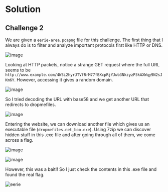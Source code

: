# Solution
## Challenge 2
We are given a ``eerie-area.pcapng`` file for this challenge. The first thing that I always do is to filter and analyze important protocols first like HTTP or DNS.

![image](https://github.com/warlocksmurf/ctf-writeups/assets/121353711/9c740c00-88fa-47f6-b458-69544433f6bd)

Looking at HTTP packets, notice a strange GET request where the full URL seems to be ``http://www.example.com/4W3i2hyrJTVfRrM77fBXcpRjYJwb3NkzyzP3kAXWqy9N2sJKm6Y``. However, accessing it gives a random domain.

![image](https://github.com/warlocksmurf/ctf-writeups/assets/121353711/676db477-3b0b-4780-b21c-99d75dc36d1f)

So I tried decoding the URL with base58 and we get another URL that redirects to dropmefiles.

![image](https://github.com/warlocksmurf/ctf-writeups/assets/121353711/e3e01309-5e9f-461e-ac35-2994f7158e80)

Entering the website, we can download another file which gives us an executable file (``dropmefiles.net_boo.exe``). Using 7zip we can discover hidden stuff in this .exe file and after going through all of them, we come across a flag.

![image](https://github.com/warlocksmurf/ctf-writeups/assets/121353711/165a20b6-99bb-439a-875c-d981625e00b4)

![image](https://github.com/warlocksmurf/ctf-writeups/assets/121353711/7d4dcd9e-bc38-456d-ab0c-7e0ccc3b0f2b)

However, this was a bait!! So I just check the contents in this .exe file and found the real flag.

![eerie](https://github.com/warlocksmurf/ctf-writeups/assets/121353711/8bc7005a-f0fb-4bfd-93a9-04b4f6173654)
